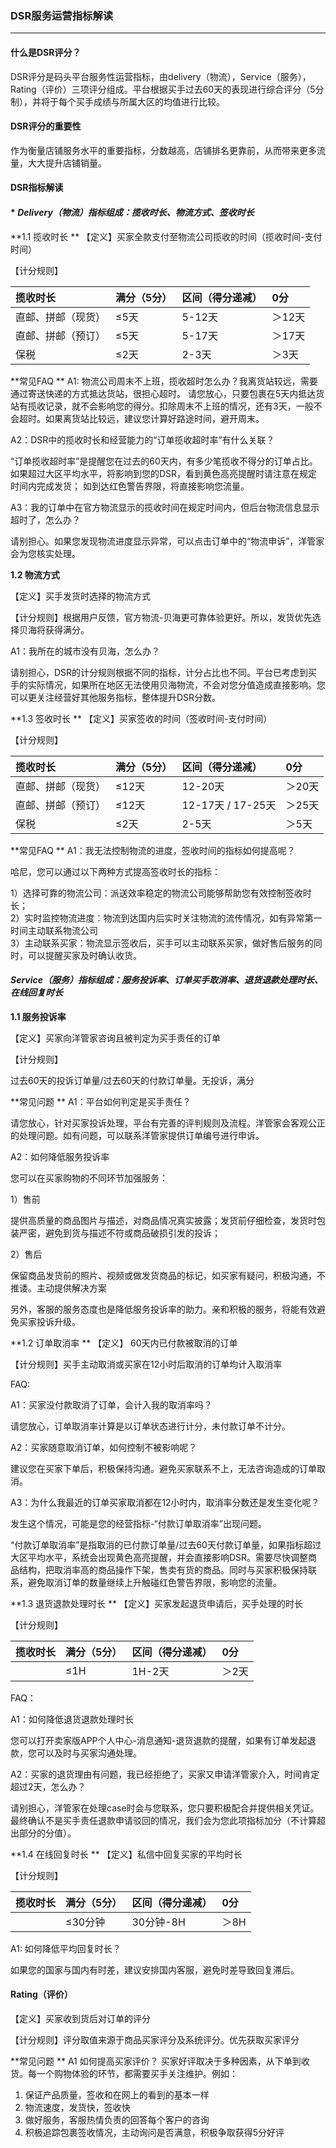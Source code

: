 ### DSR服务运营指标解读

---

#### 什么是DSR评分？

DSR评分是码头平台服务性运营指标，由delivery（物流），Service（服务），Rating（评价）三项评分组成。平台根据买手过去60天的表现进行综合评分（5分制），并将于每个买手成绩与所属大区的均值进行比较。

#### DSR评分的重要性

作为衡量店铺服务水平的重要指标，分数越高，店铺排名更靠前，从而带来更多流量，大大提升店铺销量。

#### DSR指标解读

#### * _Delivery（物流）指标组成：揽收时长、物流方式、签收时长_

**1.1 揽收时长
**
【定义】买家全款支付至物流公司揽收的时间（揽收时间-支付时间）

【计分规则】

| 揽收时长 | 满分（5分） | 区间（得分递减） | 0分 |
| :--- | :--- | :--- | :--- |
| 直邮、拼邮（现货） | ≤5天 | 5-12天 | ＞12天 |
| 直邮、拼邮（预订） | ≤5天 | 5-17天 | ＞17天 |
| 保税 | ≤2天 | 2-3天 | ＞3天 |

**常见FAQ
**
A1: 物流公司周末不上班，揽收超时怎么办？我离货站较远，需要通过寄送快递的方式抵达货站，很担心超时。
请您放心，只要包裹在5天内抵达货站有揽收记录，就不会影响您的得分。扣除周末不上班的情况，还有3天，一般不会超时。如果离货站比较远，建议您计算好路途时间，避开周末。

A2：DSR中的揽收时长和经营能力的“订单揽收超时率”有什么关联？

“订单揽收超时率”是提醒您在过去的60天内，有多少笔揽收不得分的订单占比。如果超过大区平均水平，将影响到您的DSR，看到黄色高亮提醒时请注意在规定时间内完成发货； 如到达红色警告界限，将直接影响您流量。

A3：我的订单中在官方物流显示的揽收时间在规定时间内，但后台物流信息显示超时了，怎么办？

请别担心。如果您发现物流进度显示异常，可以点击订单中的“物流申诉”，洋管家会为您核实处理。

**1.2 物流方式**

【定义】买手发货时选择的物流方式

【计分规则】根据用户反馈，官方物流-贝海更可靠体验更好。所以，发货优先选择贝海将获得满分。

A1：我所在的城市没有贝海，怎么办？    
 
请别担心，DSR的计分规则根据不同的指标，计分占比也不同。平台已考虑到买手的实际情况，如果所在地区无法使用贝海物流，不会对您分值造成直接影响。您可以更关注经营好其他服务指标，整体提升DSR分数。

**1.3 签收时长
**
【定义】买家签收的时间（签收时间-支付时间）

【计分规则】

| 揽收时长 | 满分（5分） | 区间（得分递减） | 0分 |
| :--- | :--- | :--- | :--- |
| 直邮、拼邮（现货） | ≤12天 | 12-20天 | ＞20天 |
| 直邮、拼邮（预订） | ≤12天 | 12-17天 /  17-25天 | ＞25天 |
| 保税 | ≤2天 | 2-5天 | ＞5天 |

**常见FAQ
**
A1：我无法控制物流的进度，签收时间的指标如何提高呢？

哈尼，您可以通过以下两种方式提高签收时长的指标：

1）选择可靠的物流公司：派送效率稳定的物流公司能够帮助您有效控制签收时长；  
2）实时监控物流进度：物流到达国内后实时关注物流的流传情况，如有异常第一时间主动联系物流公司  
3）主动联系买家：物流显示签收后，买手可以主动联系买家，做好售后服务的同时，可以提醒买家及时确认收货。

####  _Service（服务）指标组成：服务投诉率、订单买手取消率、退货退款处理时长、在线回复时长_

**1.1 服务投诉率**

【定义】买家向洋管家咨询且被判定为买手责任的订单

【计分规则】

过去60天的投诉订单量/过去60天的付款订单量。无投诉，满分

**常见问题
**
A1：平台如何判定是买手责任？

请您放心，针对买家投诉处理，平台有完善的评判规则及流程。洋管家会客观公正的处理问题。如有问题，可以联系洋管家提供订单编号进行申诉。

A2：如何降低服务投诉率

您可以在买家购物的不同环节加强服务：

1）售前

提供高质量的商品图片与描述，对商品情况真实披露；发货前仔细检查，发货时包装严密，避免到货与描述不符或商品破损引发的投诉；

2）售后

保留商品发货前的照片、视频或做发货商品的标记，如买家有疑问，积极沟通，不推诿。主动提供解决方案

另外，客服的服务态度也是降低服务投诉率的助力。亲和积极的服务，将能有效避免买家投诉升级。

**1.2 订单取消率
**
【定义】 60天内已付款被取消的订单

【计分规则】买手主动取消或买家在12小时后取消的订单均计入取消率

FAQ:

A1：买家没付款取消了订单，会计入我的取消率吗？

请您放心，订单取消率计算是以订单状态进行计分，未付款订单不计分。

A2：买家随意取消订单，如何控制不被影响呢？

建议您在买家下单后，积极保持沟通。避免买家联系不上，无法咨询造成的订单取消。

A3：为什么我最近的订单买家取消都在12小时内，取消率分数还是发生变化呢？

发生这个情况，可能是您的经营指标-“付款订单取消率”出现问题。

“付款订单取消率”是指取消的已付款订单量/过去60天付款订单量，如果指标超过大区平均水平，系统会出现黄色高亮提醒，并会直接影响DSR。需要尽快调整商品结构，把取消率高的商品操作下架，售卖有货的商品。同时与买家积极保持联系，避免取消订单的数量继续上升触碰红色警告界限，影响您的流量。

**1.3 退货退款处理时长
**
【定义】买家发起退货申请后，买手处理的时长

【计分规则】

| 揽收时长 | 满分（5分） | 区间（得分递减） | 0分 |
| :--- | :--- | :--- | :--- |
| | ≤1H   |  1H-2天  |   ＞2天|

FAQ：

A1：如何降低退货退款处理时长

您可以打开卖家版APP个人中心-消息通知-退货退款的提醒，如果有订单发起退款，您可以及时与买家沟通处理。

A2：买家的退货理由有问题，我已经拒绝了，买家又申请洋管家介入，时间肯定超过2天，怎么办？

请别担心，洋管家在处理case时会与您联系，您只要积极配合并提供相关凭证。最终确认不是买手责任退款申请驳回的情况，我们会为您此项指标加分（不计算超出部分的分值）。

**1.4 在线回复时长
**
【定义】私信中回复买家的平均时长

【计分规则】

| 揽收时长 | 满分（5分） | 区间（得分递减） | 0分 |
| :--- | :--- | :--- | :--- |
| | ≤30分钟 | 30分钟-8H   |  ＞8H |

A1: 如何降低平均回复时长？

如果您的国家与国内有时差，建议安排国内客服，避免时差导致回复滞后。


#### Rating（评价）

【定义】买家收到货后对订单的评分

【计分规则】评分取值来源于商品买家评分及系统评分。优先获取买家评分

**常见问题
**
A1 如何提高买家评价？
买家好评取决于多种因素，从下单到收货。每一个购物体验的环节，都需要买手关注维护。例如：
1) 保证产品质量，签收和在网上的看到的基本一样
2) 物流速度，发货快，签收快
3) 做好服务，客服热情负责的回答每个客户的咨询
4) 积极追踪包裹签收情况，主动询问是否满意，积极争取获得5分好评

